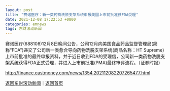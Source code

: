 ```yaml
---
layout: post
title: "赛诺医疗：新一类药物洗脱支架系统申报美国上市前批准获FDA受理"
date: 2021-12-08 17:22:53 +0800
categories: emnews
tags: 东财滚动新闻
---
```


赛诺医疗(688108)12月8日晚间公告，公司12月向美国食品药品监督管理局(简称“FDA”)递交了公司新一类愈合导向药物洗脱支架系统(商品名称：HT Supreme)上市前批准的最终申报资料，并于近日收到FDA的受理信，公司新一类药物洗脱支架系统获得FDA正式受理，并进入上市前批准(PMA)最终审评流程。（证券时报）

<http://finance.eastmoney.com/news/1354,202112082207265477.html>

[返回东财滚动新闻](//finews.withounder.com/emnews/)｜[返回首页](//finews.withounder.com/)